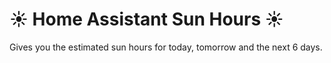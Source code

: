 # ☀ Home Assistant Sun Hours ☀

Gives you the estimated sun hours for today, tomorrow and the next 6 days.

